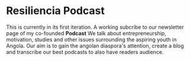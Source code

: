 # Resiliencia Podcast
This is currently in its first iteration. A working subcribe to our newsletter page of my co-founded **Podcast**
We talk about entrepreneurship, motivation, studies and other issues surrounding the aspiring youth in Angola. Our aim is to gain the angolan diaspora's attention, create a blog and transcribe our best podcasts to also have readers audience.
